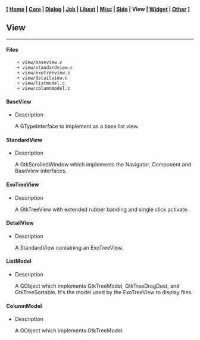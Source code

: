 **[ [Home](00-Home.html) | [Core](01-Core.html) | [Dialog](02-Dialog.html) | [Job](03-Job.html) | [Libext](04-Libext.html) | [Misc](05-Misc.html) | [Side](06-Side.html) | View | [Widget](08-Widget.html) | [Other](99-Other.html) ]**

## View

---

#### Files

```
    + view/baseview.c
    + view/standardview.c
    + view/exotreeview.c
    + view/detailview.c
    + view/listmodel.c
    + view/columnmodel.c
```


#### BaseView

* Description

    A GTypeInterface to implement as a base list view.


#### StandardView

* Description

    A GtkScrolledWindow which implements the Navigator, Component
    and BaseView interfaces.


#### ExoTreeView

* Description

    A GtkTreeView with extended rubber banding and single click activate.


#### DetailView

* Description

    A StandardView containing an ExoTreeView.


#### ListModel

* Description

    A GObject which implements GtkTreeModel, GtkTreeDragDest,
    and GtkTreeSortable. It's the model used by the ExoTreeView
    to display files.


#### ColumnModel

* Description

    A GObject which implements GtkTreeModel.


